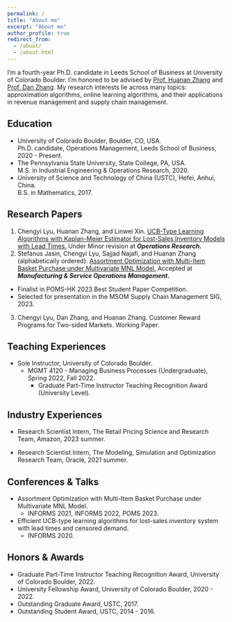 ```yaml
---
permalink: /
title: "About me"
excerpt: "About me"
author_profile: true
redirect_from:
  - /about/
  - /about.html
---
```


I’m a fourth-year Ph.D. candidate in Leeds School of Business at University of Colorado Boulder. I’m honored to be advised by [Prof. Huanan Zhang](http://huananzhang.mystrikingly.com/) and [Prof. Dan Zhang](http://www.danzhang.com/). My research interests lie across many topics: approximation algorithms, online learning algorithms, and their applications in revenue management and supply chain management.

Education
------
* University of Colorado Boulder, Boulder, CO, USA.  
Ph.D. candidate, Operations Management, Leeds School of Business, 2020 - Present.
* The Pennsylvania State University, State College, PA, USA.  
M.S. in Industrial Engineering & Operations Research, 2020.
* University of Science and Technology of China (USTC), Hefei, Anhui, China.  
B.S. in Mathematics, 2017.

Research Papers
------
1. Chengyi Lyu, Huanan Zhang, and Linwei Xin. [UCB-Type Learning Algorithms with Kaplan-Meier Estimator for Lost-Sales Inventory Models with Lead Times.](https://papers.ssrn.com/sol3/papers.cfm?abstract_id=3944354) Under Minor revision at ***Operations Research.***
2. Stefanus Jasin, Chengyi Lyu, Sajjad Najafi, and Huanan Zhang (alphabetically ordered). [Assortment Optimization with Multi-Item Basket Purchase under Multivariate MNL Model.](https://pubsonline.informs.org/doi/10.1287/msom.2021.0526) Accepted at ***Manufacturing & Service Operations Management.***
  * Finalist in POMS-HK 2023 Best Student Paper Competition.
  * Selected for presentation in the MSOM Supply Chain Management SIG, 2023.
3. Chengyi Lyu, Dan Zhang, and Huanan Zhang. Customer Reward Programs for Two-sided Markets. Working Paper.



Teaching Experiences
------
* Sole Instructor, University of Colorado Boulder.
    * MGMT 4120 - Managing Business Processes (Undergraduate), Spring 2022, Fall 2022.
        * Graduate Part-Time Instructor Teaching Recognition Award (University Level).
        <!-- *"These awards recognize excellent graduate student teachers for their hard work, creativity, and continued excellence in teaching."* -->

Industry Experiences
------
* Research Scientist Intern, The Retail Pricing Science and Research Team, Amazon, 2023 summer.  

* Research Scientist Intern, The Modeling, Simulation and Optimization Research Team, Oracle, 2021 summer.  

Conferences & Talks
------
* Assortment Optimization with Multi-Item Basket Purchase under Multivariate MNL Model.
    * INFORMS 2021, INFORMS 2022, POMS 2023.
* Efficient UCB-type learning algorithms for lost-sales inventory system with lead times and censored demand.
    * INFORMS 2020.

Honors & Awards
------
* Graduate Part-Time Instructor Teaching Recognition Award, University of Colorado Boulder, 2022.
* University Fellowship Award, University of Colorado Boulder, 2020 - 2022.
* Outstanding Graduate Award, USTC, 2017.
* Outstanding Student Award, USTC, 2014 - 2016.
